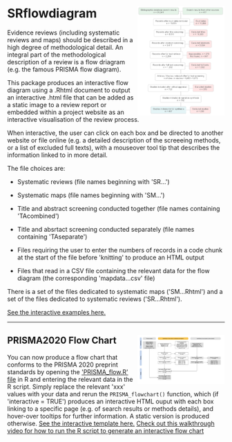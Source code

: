 # SRflowdiagram <img src="SRflowdiagram.png" align="right" width="40%" height="40%" />

Evidence reviews (including systematic reviews and maps) should be described in a high degree of methodological detail. An integral part of the methodological description of a review is a flow driagram (e.g. the famous PRISMA flow diagram). 

This package produces an interactive flow diagram using a .Rhtml document to output an interactive .html file that can be added as a static image to a review report or embedded within a project website as an interactive visualisation of the review process. 

When interactive, the user can click on each box and be directed to another website or file online (e.g. a detailed description of the screeeing methods, or a list of excluded full texts), with a mouseover tool tip that describes the information linked to in more detail. 

The file choices are:

* Systematic reviews (file names beginning with 'SR...')
* Systematic maps (file names beginning with 'SM...')

* Title and abstract screening conducted together (file names containing 'TAcombined')
* Title and absrtact screening conducted separately (file names containing 'TAseparate')

* Files requiring the user to enter the numbers of records in a code chunk at the start of the file before 'knitting' to produce an HTML output
* Files that read in a CSV file containing the relevant data for the flow diagram (the corresponding 'mapdata...csv' file)

There is a set of the files dedicated to systematic maps ('SM...Rhtml') and a set of the files dedicated to systematic reviews ('SR...Rhtml').

<a href="https://srflowdiagram.github.io/" target="_blank">See the interactive examples here.</a>

---
## PRISMA2020 Flow Chart <img src="PRISMA.png" align="right" width="40%" height="40%" />

You can now produce a flow chart that conforms to the PRISMA 2020 preprint standards by opening the <a href="https://github.com/nealhaddaway/SRflowdiagram/blob/main/R/PRISMA_flow.R" target="_blank">'PRISMA_flow.R' file</a> in R and entering the relevant data in the R script. Simply replace the relevant 'xxx' values with your data and rerun the `PRISMA_flowchart()` function, which (if 'interactive = TRUE') produces an interactive HTML ouput with each box linking to a specific page (e.g. of search results or methods details), and hover-over tooltips for further information. A static version is produced otherwise. <a href="https://srflowdiagram.github.io/template.html" target="_blank">See the interactive template here.</a>
<a href="https://youtu.be/upLERqJdOaY" target="_blank">Check out this walkthrough video for how to run the R script to generate an interactive flow chart</a>
